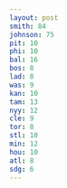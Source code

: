```yaml
---
layout: post
smith: 84
johnson: 75
pit: 10
phi: 10
bal: 16
bos: 8
lad: 8
was: 9
kan: 10
tam: 13
nyy: 12
cle: 9
tor: 8
stl: 10
min: 12
hou: 10
atl: 8
sdg: 6
---
```

